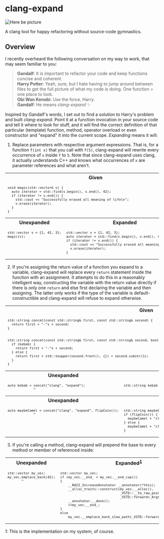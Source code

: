 # clang-expand

![Here be picture](demo.gif)

A clang tool for happy refactoring without source-code gymnastics.

## Overview

I recently overheard the following conversation on my way to work, that may seem familiar to you:

> __Gandalf__: It is important to refactor your code and keep functions concise and coherent.  
> __Harry Potter__: Yeah, sure, but I hate having to jump around between files to get the full picture of what my code is doing. One function = one place to look.  
> __Obi Wan Kenobi__: Use the force, Harry.  
> __Gandalf__: He means *clang-expand* :sparkles:

Inspired by Gandalf's words, I set out to find a solution to Harry's problem and built *clang-expand*. Point it at a function invocation in your source code and tell it where to look for stuff, and it will find the correct definition of that particular (template) function, method, operator overload or even constructor and "expand" it into the current scope. *Expanding* means it will:

1. Replace parameters with respective argument expressions. That is, for a
function `f(int x)` that you call with `f(5)`, clang-expand will rewrite every
occurrence of `x` inside `f` to `5`. Note that since clang-expand uses clang, it
actually understands C++ and knows what occurrences of `x` are parameter
references and what aren't.

<p align="center">
<table>
<tr><th colspan="2">Given</th></tr>
<tr valign="top"><td colspan="2"><sub><pre lang="cpp">
void magic(std::vector<int>& v) {
  auto iterator = std::find(v.begin(), v.end(), 42);
  if (iterator != v.end()) {
    std::cout << "Successfully erased all meaning of life\n";
    v.erase(iterator);
  }
}
</pre></sub></td></tr>
<tr><th>Unexpanded</th><th>Expanded</th></tr>
<tr valign="top">
<td><sub><pre lang="cpp">
std::vector<int> v = {1, 42, 3};
magic(v);
</pre></sub></td>
<td><sub><pre lang="cpp">
std::vector<int> v = {1, 42, 3};
auto iterator = std::find(v.begin(), v.end(), 42);
if (iterator != v.end()) {
  std::cout << "Successfully erased all meaning of life\n";
  v.erase(iterator);
}
</pre></sub></td>
</tr>
</table>
</p>

2. If you're assigning the return value of a function you expand to a
variable, clang-expand will replace every `return` statement inside the function
with an assignment. It attempts to do this in a reasonably intelligent way,
constructing the variable with the return value directly if there is only one
`return` and else first declaring the variable and then assigning. The latter
only works if the type of the variable is default-constructible and clang-expand
will refuse to expand otherwise.

<p align="center">
<table>
<tr><th colspan="2">Given</th></tr>
<tr valign="top"><td colspan="2"><sub><pre lang="cpp">
std::string concat(const std::string&amp; first, const std::string&amp; second) {
  return first + "-"s + second;
}
<br>
std::string concat(const std::string&amp; first, const std::string&amp; second, bool kebab) {
  if (kebab) {
    return first + "-"s + second;
  } else {
    return first + std::toupper(second.front(), {}) + second.substr(1);
  }
}
</pre></sub></td></tr>
<tr><th>Unexpanded</th><th>Expanded</th></tr>
<tr valign="top">
<td><sub><pre lang="cpp">
auto kebab = concat("clang", "expand");
             ^
</pre></sub></td>
<td><sub><pre lang="cpp">
std::string kebab = "clang" + "-"s + "expand";
</pre></sub></td>
</tr>
<tr><th>Unexpanded</th><th>Expanded</th></tr>
<tr valign="top">
<td><sub><pre lang="cpp">
auto maybeCamel = concat("clang", "expand", flipCoin());
             ^
</pre></sub></td>
<td><sub><pre lang="cpp">
std::string maybeCamel;
if (flipCoin()) {
  maybeCamel = "clang" + "-"s + "expand";
} else {
  maybeCamel = "clang" + std::toupper("expand".front(), {}) + "expand".substr(1);
}
</pre></sub></td>
</tr>
</table>
</p>

3. If you're calling a method, clang-expand will prepend the base to every method or member of referenced inside:

<p align="center">
<table>
<tr><th>Unexpanded</th><th>Expanded<sup><a href="#fn1">1</a></sup></th></tr>
<tr valign="top">
<td><sub><pre lang="cpp">
std::vector<int> my_vec;
my_vec.emplace_back(42);
       ^
</pre></sub></td>
<td><sub><pre lang="cpp">
std::vector<int> my_vec;
if (my_vec.__end_ < my_vec.__end_cap())
{
    __RAII_IncreaseAnnotator __annotator(*this);
    __alloc_traits::construct(my_vec.__alloc(),
                              _VSTD::__to_raw_pointer(my_vec.__end_),
                              _VSTD::forward<_Args>(42)...);
    __annotator.__done();
    ++my_vec.__end_;
}
else
    my_vec.__emplace_back_slow_path(_VSTD::forward<_Args>(42)...);
</pre></sub></td>
</tr>
</table>
</p>

<a name="fn1">1</a>: This is the implementation on my system, of course.
